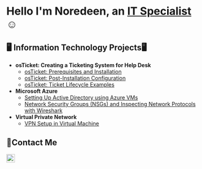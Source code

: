 <h1>Hello I'm Noredeen, an <a href="https://www.linkedin.com/in/joel-joseph-768b8a270/">IT Specialist</a>☺</h1>

<h2>🖥️ Information Technology Projects🖥</h2>

- <b> osTicket: Creating a Ticketing System for Help Desk </b>
  - [osTicket: Prerequisites and Installation](https://github.com/TechNoredeen/osticket-prereqs)
  - [osTicket: Post-Installation Configuration](https://github.com/TechNoredeen/post-install-config)
  - [osTicket: Ticket Lifecycle Examples](https://github.com/TechNoredeen/ticket-lifecycle)
- <b>Microsoft Azure</b>
  - [Setting Up Active Directory using Azure VMs](https://github.com/TechNoredeen/configure-ad)
  - [Network Security Groups (NSGs) and Inspecting Network Protocols with Wireshark](https://github.com/TechNoredeen/azure-network-protocols)
- <b>Virtual Private Network</b>
  - [VPN Setup in Virtual Machine ](https://github.com/TechNoredeen/Setting-UP-A-VPN)

<h2>📩Contact Me</h2>

[<img align="left" alt="Josh | LinkedIn" width="22px" src="https://cdn.jsdelivr.net/npm/simple-icons@v3/icons/linkedin.svg" />][linkedin]

[linkedin]:https://www.linkedin.com/in/joel-joseph-768b8a270
